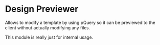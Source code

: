 # Design Previewer

Allows to modify a template by using pQuery so it can be previewed to the client without actually modifying any files.

This module is really just for internal usage.